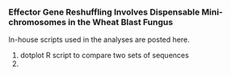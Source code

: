 ### Effector Gene Reshuffling Involves Dispensable Mini-chromosomes in the Wheat Blast Fungus
In-house scripts used in the analyses are posted here.
1. dotplot R script to compare two sets of sequences
2. 
